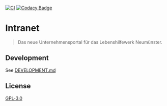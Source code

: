 [![CI](https://github.com/actcoding/intranet/actions/workflows/ci.yml/badge.svg)](https://github.com/actcoding/intranet/actions/workflows/ci.yml)
[![Codacy Badge](https://app.codacy.com/project/badge/Grade/7136afa2fd794364a81f9b6eadaab094)](https://app.codacy.com/gh/actcoding/intranet/dashboard?utm_source=gh&utm_medium=referral&utm_content=&utm_campaign=Badge_grade)

# Intranet

> Das neue Unternehmensportal für das Lebenshilfewerk Neumünster.

## Development

See [DEVELOPMENT.md](DEVELOPMENT.md)

## License

[GPL-3.0](LICENSE)
